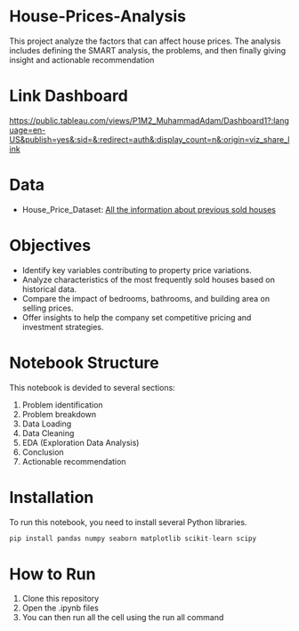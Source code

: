 # House-Prices-Analysis

This project analyze the factors that can affect house prices. The analysis includes defining the SMART analysis, the problems, and then finally giving insight and actionable recommendation

# Link Dashboard

https://public.tableau.com/views/P1M2_MuhammadAdam/Dashboard1?:language=en-US&publish=yes&:sid=&:redirect=auth&:display_count=n&:origin=viz_share_link

# Data

- House_Price_Dataset: [All the information about previous sold houses](https://www.kaggle.com/datasets/soylevbeytullah/house-prices-dataset)

# Objectives

- Identify key variables contributing to property price variations.
- Analyze characteristics of the most frequently sold houses based on historical data.
- Compare the impact of bedrooms, bathrooms, and building area on selling prices.
- Offer insights to help the company set competitive pricing and investment strategies.

# Notebook Structure

This notebook is devided to several sections:

1. Problem identification
2. Problem breakdown
3. Data Loading
4. Data Cleaning
5. EDA (Exploration Data Analysis)
6. Conclusion
7. Actionable recommendation

# Installation

To run this notebook, you need to install several Python libraries.
```py
pip install pandas numpy seaborn matplotlib scikit-learn scipy
```

# How to Run

1. Clone this repository
2. Open the .ipynb files
3. You can then run all the cell using the run all command
